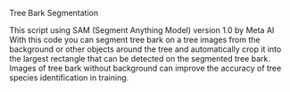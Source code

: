 Tree Bark Segmentation

This script using SAM (Segment Anything Model) version 1.0 by Meta AI
With this code you can segment tree bark on a tree images from the background or other objects around the tree and automatically crop it into the largest rectangle that can be detected on the segmented tree bark.
Images of tree bark without background can improve the accuracy of tree species identification in training.
